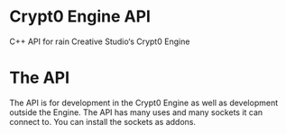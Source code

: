 # Crypt0 Engine API
C++ API for rain Creative Studio‘s Crypt0 Engine

# The API
The API is for development in the Crypt0 Engine as well as development outside the Engine. The API has many uses and many sockets it can connect to. You can install the sockets as addons.
